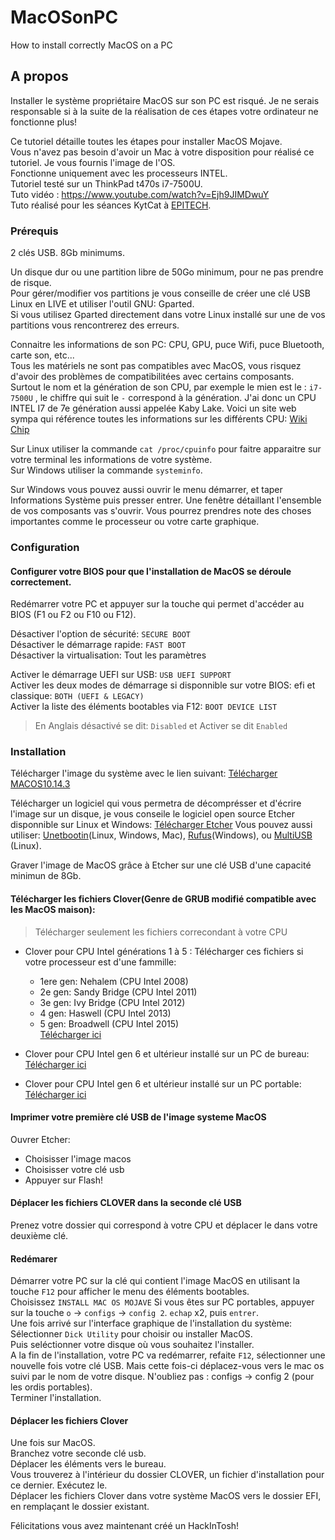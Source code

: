 # MacOSonPC
How to install correctly MacOS on a PC

## A propos

Installer le système propriétaire MacOS sur son PC est risqué. Je ne serais responsable si à la suite de la réalisation de ces étapes votre ordinateur ne fonctionne plus!

Ce tutoriel détaille toutes les étapes pour installer MacOS Mojave.  
Vous n'avez pas besoin d'avoir un Mac à votre disposition pour réalisé ce tutoriel. Je vous fournis l'image de l'OS.  
Fonctionne uniquement avec les processeurs INTEL.  
Tutoriel testé sur un ThinkPad t470s i7-7500U.  
Tuto vidéo : https://www.youtube.com/watch?v=Ejh9JIMDwuY  
Tuto réalisé pour les séances KytCat à [EPITECH](http://www.epitech.eu).  

### Prérequis

2 clés USB. 8Gb minimums.

Un disque dur ou une partition libre de 50Go minimum, pour ne pas prendre de risque.  
Pour gérer/modifier vos partitions je vous conseille de créer une clé USB Linux en LIVE et utiliser l'outil GNU: Gparted.  
Si vous utilisez Gparted directement dans votre Linux installé sur une de vos partitions vous rencontrerez des erreurs. 

Connaitre les informations de son PC: CPU, GPU, puce Wifi, puce Bluetooth, carte son, etc...  
Tous les matériels ne sont pas compatibles avec MacOS, vous risquez d'avoir des problèmes de compatibilitées avec certains composants.  
Surtout le nom et la génération de son CPU, par exemple le mien est le : `i7-7500U` , le chiffre qui suit le `-` correspond à la génération. J'ai donc un CPU INTEL I7 de 7e génération aussi appelée Kaby Lake.
Voici un site web sympa qui référence toutes les informations sur les différents CPU:
[Wiki Chip](https://en.wikichip.org/wiki/intel/cpuid)

Sur Linux utiliser la commande `cat /proc/cpuinfo` pour faitre apparaitre sur votre terminal les informations de votre système.  
Sur Windows utiliser la commande `systeminfo`.   

Sur Windows vous pouvez aussi ouvrir le menu démarrer, et taper Informations Système puis presser entrer. Une fenêtre détaillant l'ensemble de vos composants vas s'ouvrir. Vous pourrez prendres note des choses importantes comme le processeur ou votre carte graphique.

### Configuration

#### Configurer votre BIOS pour que l'installation de MacOS se déroule correctement.

Redémarrer votre PC et appuyer sur la touche qui permet d'accéder au BIOS (F1 ou F2 ou F10 ou F12).

Désactiver l'option de sécurité: `SECURE BOOT`  
Désactiver le démarrage rapide: `FAST BOOT`  
Désactiver la virtualisation: Tout les paramètres  
  
Activer le démarrage UEFI sur USB: `USB UEFI SUPPORT`  
Activer les deux modes de démarrage si disponnible sur votre BIOS: efi et classique: `BOTH (UEFI & LEGACY)`  
Activer la liste des éléments bootables via F12: `BOOT DEVICE LIST`  
  
> En Anglais désactivé se dit: `Disabled` et Activer se dit `Enabled`  

### Installation

Télécharger l'image du système avec le lien suivant: 
[Télécharger MACOS10.14.3](https://epitechfr-my.sharepoint.com/:u:/r/personal/constant_loubier_epitech_eu/Documents/MacOs%20Mojave%2010.14.3/MacOS%20Mojave%2010.14.3.raw.zip?csf=1&e=5lHehQ)

Télécharger un logiciel qui vous permetra de décomprésser et d'écrire l'image sur un disque, je vous conseile le logiciel open source Etcher disponnible sur Linux et Windows: 
[Télécharger Etcher](https://www.balena.io/etcher)
Vous pouvez aussi utiliser: [Unetbootin](https://unetbootin.github.io)(Linux, Windows, Mac), [Rufus](https://rufus.ie)(Windows), ou [MultiUSB](http://liveusb.info) (Linux).  

Graver l'image de MacOS grâce à Etcher sur une clé USB d'une capacité minimun de 8Gb.

#### Télécharger les fichiers Clover(Genre de GRUB modifié compatible avec les MacOS maison):

>Télécharger seulement les fichiers correcondant à votre CPU

* Clover pour CPU Intel générations 1 à 5 : Télécharger ces fichiers si votre processeur est d'une fammille:
    * 1ere gen: Nehalem (CPU Intel 2008)
    * 2e gen: Sandy Bridge (CPU Intel 2011)
    * 3e gen: Ivy Bridge (CPU Intel 2012)
    * 4 gen: Haswell (CPU Intel 2013)
    * 5 gen: Broadwell (CPU Intel 2015)  
[Télécharger ici](https://epitechfr-my.sharepoint.com/:u:/r/personal/constant_loubier_epitech_eu/Documents/MacOs%20Mojave%2010.14.3/Clover%201%20a%205%20gen.zip?csf=1&e=YhO34i)

* Clover pour CPU Intel gen 6 et ultérieur installé sur un PC de bureau:
[Télécharger ici](https://epitechfr-my.sharepoint.com/:u:/r/personal/constant_loubier_epitech_eu/Documents/MacOs%20Mojave%2010.14.3/Clover%206+%20gen.zip?csf=1&e=yNhPmo)

* Clover pour CPU Intel gen 6 et ultérieur installé sur un PC portable:
[Télécharger ici](https://epitechfr-my.sharepoint.com/:u:/r/personal/constant_loubier_epitech_eu/Documents/MacOs%20Mojave%2010.14.3/Clover%206+%20gen%20for%20notebooks.zip?csf=1&e=vvvgk4)

#### Imprimer votre première clé USB de l'image systeme MacOS

Ouvrer Etcher: 
* Choisisser l'image macos
* Choisisser votre clé usb
* Appuyer sur Flash!

#### Déplacer les fichiers CLOVER dans la seconde clé USB

Prenez votre dossier qui correspond à votre CPU et déplacer le dans votre deuxième clé.

#### Redémarer

Démarrer votre PC sur la clé qui contient l'image MacOS en utilisant la touche `F12` pour afficher le menu des éléments bootables.  
Choisissez `INSTALL MAC OS MOJAVE`
Si vous êtes sur PC portables, appuyer sur la touche `o` -> `configs` -> `config 2`. `echap` x2, puis `entrer`.  
Une fois arrivé sur l'interface graphique de l'installation du système:
Sélectionner `Dick Utility` pour choisir ou installer MacOS.  
Puis seléctionner votre disque où vous souhaitez l'installer.  
A la fin de l'installation, votre PC va redémarrer, refaite `F12`, sélectionner une nouvelle fois votre clé USB. Mais cette fois-ci déplacez-vous vers le mac os suivi par le nom de votre disque. N'oubliez pas : configs -> config 2 (pour les ordis portables).  
Terminer l'installation.

#### Déplacer les fichiers Clover

Une fois sur MacOS.  
Branchez votre seconde clé usb.  
Déplacer les éléments vers le bureau.  
Vous trouverez à l'intérieur du dossier CLOVER, un fichier d'installation pour ce dernier. Exécutez le.   
Déplacer les fichiers Clover dans votre système MacOS vers le dossier EFI, en remplaçant le dossier existant.  

Félicitations vous avez maintenant créé un HackInTosh!  

